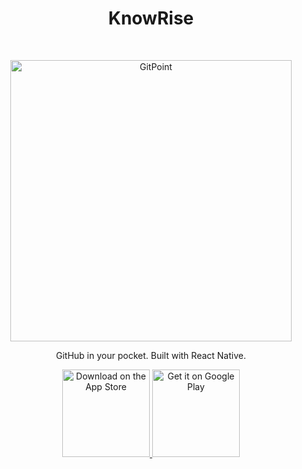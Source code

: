<h1 align="center"> KnowRise </h1> <br>
<p align="center">
  <a href="https://gitpoint.co/">
    <img alt="GitPoint" title="GitPoint" src="https://th.bing.com/th/id/OIP.n4eE549GEDLSzK--Te_TTAHaEK?rs=1&pid=ImgDetMain" width="450">
  </a>
</p>

<p align="center">
  GitHub in your pocket. Built with React Native.
</p>

<p align="center">
  <a href="https://itunes.apple.com/us/app/gitpoint/id1251245162?mt=8">
    <img alt="Download on the App Store" title="App Store" src="http://i.imgur.com/0n2zqHD.png" width="140">
  </a>

  <a href="https://play.google.com/store/apps/details?id=com.gitpoint">
    <img alt="Get it on Google Play" title="Google Play" src="http://i.imgur.com/mtGRPuM.png" width="140">
  </a>
</p>
